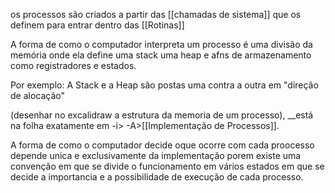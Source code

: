os processos são criados a partir das [[chamadas de sistema]] que os definem para entrar dentro das [[Rotinas]]  

A forma de como o computador interpreta um processo é uma divisão da memória onde ela define uma stack uma heap e afns de armazenamento como registradores e estados.

Por exemplo:
A Stack e a Heap são postas uma contra a outra em "direção de alocação" 

(desenhar no excalidraw a estrutura da memoria de um processo), __está na folha exatamente em -i> -A>[[Implementação de Processos]].

A forma de como o computador decide oque ocorre com cada proocesso depende unica e exclusivamente da implementação porem existe uma convenção em que se divide o funcionamento em vários estados em que se decide a importancia e a possibilidade de execução de cada processo.
